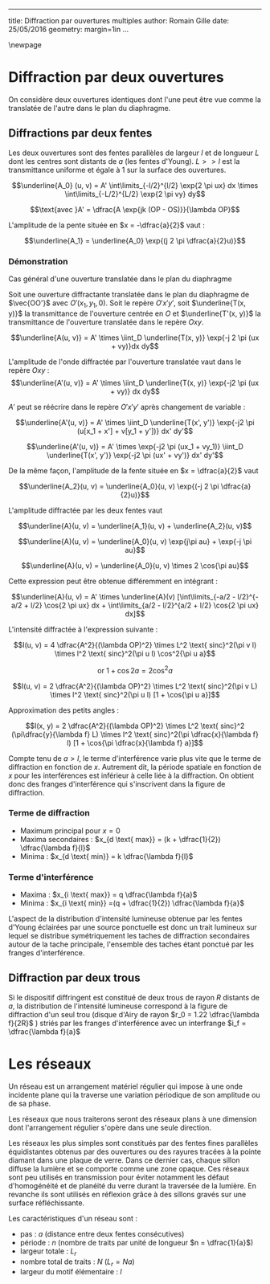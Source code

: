 
---
title: Diffraction par ouvertures multiples
author: Romain Gille
date: 25/05/2016
geometry: margin=1in
...

\newpage

# Diffraction par deux ouvertures

On considère deux ouvertures identiques dont l'une peut être vue comme la
translatée de l'autre dans le plan du diaphragme.

## Diffractions par deux fentes

Les deux ouvertures sont des fentes parallèles de largeur $l$ et de longueur
$L$ dont les centres sont distants de $a$ (les fentes d'Young).
$L >> l$ est la transmittance uniforme et égale à $1$ sur la surface des
ouvertures.

$$\underline{A_0} (u, v) = A' \int\limits_{-l/2}^{l/2} \exp{2 \pi ux} dx \times
\int\limits_{-L/2}^{L/2} \exp{2 \pi vy} dy$$

$$\text{avec }A' = \dfrac{A \exp{jk (OP - OS)}}{\lambda OP}$$

L'amplitude de la pente située en $x = -\dfrac{a}{2}$ vaut :

$$\underline{A_1} = \underline{A_0} \exp{(j 2 \pi \dfrac{a}{2}u)}$$

### Démonstration
Cas général d'une ouverture translatée dans le plan du diaphragme

Soit une ouverture diffractante translatée dans le plan du diaphragme de
$\vec{OO'}$ avec $O'(x_1, y_1, 0)$. Soit le repère $O'x'y'$, soit
$\underline{T(x, y)}$ la transmittance de l'ouverture centrée en $O$ et
$\underline{T'(x, y)}$ la transmittance de l'ouverture translatée dans le
repère $Oxy$.

$$\underline{A(u, v)} = A' \times \iint_D \underline{T(x, y)}
\exp{-j 2 \pi (ux + vy)}dx dy$$

L'amplitude de l'onde diffractée par l'ouverture translatée vaut dans le repère
$Oxy$ :
$$\underline{A'(u, v)} = A' \times \iint_D \underline{T(x, y)}
\exp{-j2 \pi (ux + vy)} dx dy$$

$A'$ peut se réécrire dans le repère $O'x'y'$ après changement de variable :

$$\underline{A'(u, v)} = A' \times \iint_D \underline{T(x', y')}
\exp{-j2 \pi (u[x_1 + x'] + v[y_1 + y'])} dx' dy'$$

$$\underline{A'(u, v)} = A' \times \exp{-j2 \pi (ux_1 + vy_1)} \iint_D
\underline{T(x', y')} \exp{-j2 \pi (ux' + vy')} dx' dy'$$

De la même façon, l'amplitude de la fente située en $x = \dfrac{a}{2}$ vaut

$$\underline{A_2}(u, v) = \underline{A_0}(u, v) \exp{(-j 2 \pi \dfrac{a}{2}u)}$$

L'amplitude diffractée par les deux fentes vaut

$$\underline{A}(u, v) = \underline{A_1}(u, v) + \underline{A_2}(u, v)$$

$$\underline{A}(u, v) = \underline{A_0}(u, v) \exp{j\pi au} + \exp{-j \pi au}$$

$$\underline{A}(u, v) = \underline{A_0}(u, v) \times 2 \cos{\pi au}$$

Cette expression peut être obtenue différemment en intégrant :

$$\underline{A}(u, v) = A' \times \underline{A}(v)
[\int\limits_{-a/2 - l/2}^{-a/2 + l/2} \cos{2 \pi ux} dx +
\int\limits_{a/2 - l/2}^{a/2 + l/2} \cos{2 \pi ux} dx]$$

L'intensité diffractée à l'expression suivante :

$$I(u, v) = 4 \dfrac{A^2}{(\lambda OP)^2} \times L^2 \text{ sinc}^2(\pi v l)
\times l^2 \text{ sinc}^2(\pi u l) \cos^2{\pi u a}$$

$$\text{or } 1 + \cos{2 a} = 2 \cos^2{a}$$

$$I(u, v) = 2 \dfrac{A^2}{(\lambda OP)^2} \times L^2 \text{ sinc}^2(\pi v L)
\times l^2 \text{ sinc}^2(\pi u l) [1 + \cos{\pi u a}]$$

Approximation des petits angles :

$$I(x, y) = 2 \dfrac{A^2}{(\lambda OP)^2} \times L^2 \text{ sinc}^2
(\pi\dfrac{y}{\lambda f} L)
\times l^2 \text{ sinc}^2(\pi \dfrac{x}{\lambda f} l)
[1 + \cos{\pi \dfrac{x}{\lambda f} a}]$$

Compte tenu de $a > l$, le terme d'interférence varie plus vite que le terme de
diffraction en fonction de $x$. Autrement dit, la période spatiale en fonction
de $x$ pour les interférences est inférieur à celle liée à la diffraction.
On obtient donc des franges d'interférence qui s'inscrivent dans la figure de
diffraction.

### Terme de diffraction

* Maximum principal pour $x = 0$
* Maxima secondaires : $x_{d \text{ max}} = (k + \dfrac{1}{2})
    \dfrac{\lambda f}{l}$
* Minima : $x_{d \text{ min}} = k \dfrac{\lambda f}{l}$

### Terme d'interférence

* Maxima : $x_{i \text{ max}} = q \dfrac{\lambda f}{a}$
* Minima : $x_{i \text{ min}} =(q + \dfrac{1}{2}) \dfrac{\lambda f}{a}$

L'aspect de la distribution d'intensité lumineuse obtenue par les fentes
d'Young éclairées par une source ponctuelle est donc un trait lumineux sur
lequel se distribue symétriquement les taches de diffraction secondaires autour
de la tache principale, l'ensemble des taches étant ponctué par les franges
d'interférence.

## Diffraction par deux trous

Si le dispositif diffringent est constitué de deux trous de rayon $R$ distants
de $a$, la distribution de l'intensité lumineuse correspond à la figure de
diffraction d'un seul trou (disque d'Airy de rayon
$r_0 = 1.22 \dfrac{\lambda f}{2R}$ ) striés par les franges d'interférence avec
un interfrange $i_f = \dfrac{\lambda f}{a}$

# Les réseaux

Un réseau est un arrangement matériel régulier qui impose à une onde incidente
plane qui la traverse une variation périodique de son amplitude ou de sa phase.

Les réseaux que nous traiterons seront des réseaux plans à une dimension dont
l'arrangement régulier s'opère dans une seule direction.

Les réseaux les plus simples sont constitués par des fentes fines parallèles
équidistantes obtenus par des ouvertures ou des rayures tracées à la pointe
diamant dans une plaque de verre. Dans ce dernier cas, chaque sillon diffuse la
lumière et se comporte comme une zone opaque. Ces réseaux sont peu utilisés en
transmission pour éviter notamment les défaut d'homogénéité et de planéité du
verre durant la traversée de la lumière. En revanche ils sont utilisés en
réflexion grâce à des sillons gravés sur une surface réfléchissante.

Les caractéristiques d'un réseau sont :

* pas : $a$ (distance entre deux fentes consécutives)
* période : $n$ (nombre de traits par unité de longueur $n = \dfrac{1}{a}$)
* largeur totale : $L_r$
* nombre total de traits : $N$ ($L_r = Na$)
* largeur du motif élémentaire : $l$
